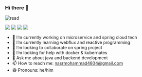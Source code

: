 ### Hi there 👋


![read](https://user-images.githubusercontent.com/76038143/184350613-189d3fa8-9ade-48d7-933f-cf34746f0574.jpg)

![](https://raw.githubusercontent.com/nasrmohammad4804/github-stats/master/generated/overview.svg#gh-dark-mode-only)
![](https://raw.githubusercontent.com/nasrmohammad4804/github-stats/master/generated/overview.svg#gh-light-mode-only)
![](https://raw.githubusercontent.com/nasrmohammad4804/github-stats/master/generated/languages.svg#gh-dark-mode-only)
![](https://raw.githubusercontent.com/nasrmohammad4804/github-stats/master/generated/languages.svg#gh-light-mode-only)
- 🔭 I’m currently working on microservice and spring cloud tech
- 🌱 I’m currently learning webflux and reactive programming 
- 👯 I’m looking to collaborate on spring project
- 🤔 I’m looking for help with docker & kubernates
- 💬 Ask me about java and backend development
- 📫 How to reach me: nasrmohammad4804@gmail.com
- 😄 Pronouns: he/him


